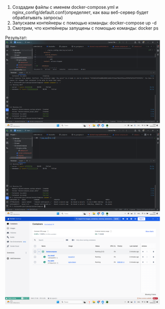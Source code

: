 1. Создадим файлы с именем docker-compose.yml и nginx_config/default.conf(определяет, как ваш веб-сервер будет обрабатывать запросы)
2. Запускаем контейнеры с помощью команды: docker-compose up -d 
3. Смотрим, что контейнеры запущены с помощью команды: docker ps

Результат:
![img.png](imgs/img.png)
![img_1.png](imgs/img_1.png)
![img_2.png](imgs/img_2.png)